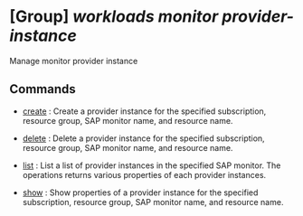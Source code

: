 # [Group] _workloads monitor provider-instance_

Manage monitor provider instance

## Commands

- [create](/Commands/workloads/monitor/provider-instance/_create.md)
: Create a provider instance for the specified subscription, resource group, SAP monitor name, and resource name.

- [delete](/Commands/workloads/monitor/provider-instance/_delete.md)
: Delete a provider instance for the specified subscription, resource group, SAP monitor name, and resource name.

- [list](/Commands/workloads/monitor/provider-instance/_list.md)
: List a list of provider instances in the specified SAP monitor. The operations returns various properties of each provider instances.

- [show](/Commands/workloads/monitor/provider-instance/_show.md)
: Show properties of a provider instance for the specified subscription, resource group, SAP monitor name, and resource name.
